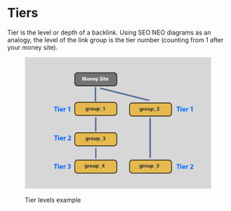 # Tiers

Tier is the level or depth of a backlink. Using SEO NEO diagrams as an analogy, the level of the link group is the tier number (counting from 1 after your money site).

<figure><img src="../../.gitbook/assets/diagram_tiers.jpg" alt=""><figcaption><p>Tier levels example</p></figcaption></figure>



